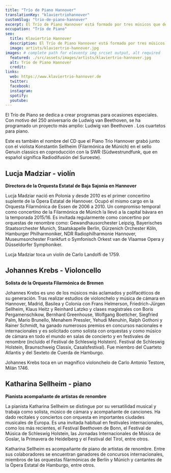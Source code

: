 ```yaml
---
title: "Trío de Piano Hannover"
translationKey: "klaviertriohannover"
customSlug: "trio-de-piano-hannover"
excerpt: El Trío de Piano Hannover está formado por tres músicos que deleitan a la prensa y al público con su interpretación entusiasta y cautivadora y sus variados programas.
occupation: "Trío de Piano"
seo:
  title: Klaviertrio Hannover
  description: El Trío de Piano Hannover está formado por tres músicos que deleitan a la prensa y al público con su interpretación entusiasta y cautivadora y sus variados programas.
  image: artists/klaviertrio-hannover.jpg
images: # complete path for eleventy img srcset output, alt required
  featured: ./src/assets/images/artists/klaviertrio-hannover.jpg
  alt: Trío de Piano Hannover
  credit:
links:
  web: https://www.klaviertrio-hannover.de
  twitter:
  facebook:
  instagram:
  spotify:
  youtube:
---
```


El Trío de Piano se dedica a crear programas para ocasiones especiales.
Con motivo del 250 aniversario de Ludwig van Beethoven, se ha programado un proyecto más amplio: Ludwig van Beethoven . Los cuartetos para piano.

Este es también el nombre del CD que el Piano Trio Hannover grabó junto con el violista Konstantin Sellheim (Filarmónica de Múnich) en el sello Genuin classics en coproducción con la SWR (Südwestrundfunk, que en español significa Radiodifusión del Suroeste).

## Lucja Madziar - violín

**Directora de la Orquesta Estatal de Baja Sajonia en Hannover**

Lucja Madziar nació en Polonia y desde 2010 es el primer concertino suplente de la Ópera Estatal de Hannover. Ocupó el mismo cargo en la Orquesta Filarmónica de Essen de 2006 a 2010. Un compromiso temporal como concertino de la Filarmónica de Múnich la llevó a la capital bávara en la temporada 2015/16. Es invitada regularmente como concertino por orquestas de renombre como: Gewandhausorchester Leipzig, Bayerisches Staatsorchester Munich, Staatskapelle Berlin, Gürzenich Orchester Köln, Hamburger Philharmoniker, NDR Radiophilharmonie Hannover, Museumsorchester Frankfurt o Symfonisch Orkest van de Vlaamse Opera y Düsseldorfer Symphoniker.

Lucja Madziar toca un violín de Carlo Landolfi de 1759.

## Johannes Krebs - Violoncello

**Solista de la Orquesta Filarmónica de Bremen**

Johannes Krebs es uno de los músicos más aclamados y polifacéticos de su generación.
Tras realizar estudios de violonchelo y música de cámara en Hannover, Madrid, Basilea y Colonia con Frans Helmerson, Friedrich-Jürgen Sellheim, Klaus Heitz y Reinhard Latzko y clases magistrales con Boris Pergamenschikow, Bernhard Greenhouse, Wolfgang Boettcher, Siegfried Palm, Mario Brunello, Menahem Pressler, Yehudi Menuhin, Ralph Gothoni y Rainer Schmidt, ha ganado numerosos premios en concursos nacionales e internacionales y es solicitado como solista con orquestas y como músico de cámara en todo el mundo en salas de concierto y en festivales de renombre (incluido el Festival de Schleswig Holstein). Festival de Schleswig Holstein, Braunschweig Classix, Casalsfestival).
Fue miembro del Cuarteto Atlantis y del Sexteto de Cuerda de Hamburgo.

Johannes Krebs toca en un magnífico violonchelo de Carlo Antonio Testore, Milán 1746.

## Katharina Sellheim - piano

**Pianista acompañante de artistas de renombre**

La pianista Katharina Sellheim se distingue por su versatilidad musical y trabaja como solista, músico de cámara y acompañante de canciones. Ha dado recitales y conciertos con orquesta en importantes ciudades musicales de Europa. Es una invitada habitual en festivales internacionales, como los más recientes, el Festival Beethoven de Bonn, el Festival de Música de Schleswig Holstein, las Jornadas Internacionales de Música de Goslar, la Primavera de Heidelberg y el Festival del Tirol, entre otros.

Katharina Sellheim es acompañante de piano de artistas de renombre. Entre sus colaboradores se encuentran ganadores de concursos internacionales, miembros de las orquestas filarmónicas de Berlín y Múnich y cantantes de la Ópera Estatal de Hamburgo, entre otros.
